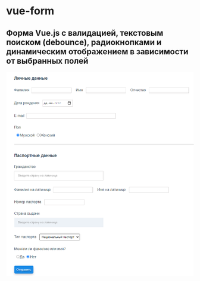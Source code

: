 # vue-form

## Форма Vue.js с валидацией, текстовым поиском (debounce), радиокнопками и динамическим отображением в зависимости от выбранных полей


![Untitled](src/assets/images/form.png)
